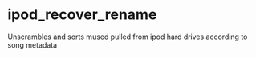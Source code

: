# ipod_recover_rename
Unscrambles and sorts mused pulled from ipod hard drives according to song metadata 
